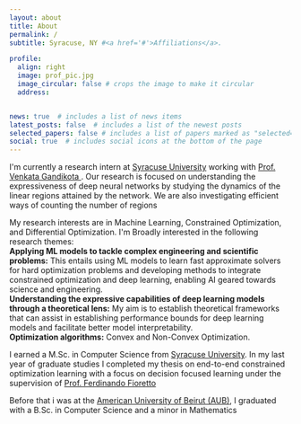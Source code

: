 ```yaml
---
layout: about
title: About
permalink: /
subtitle: Syracuse, NY #<a href='#'>Affiliations</a>. 

profile:
  align: right
  image: prof_pic.jpg
  image_circular: false # crops the image to make it circular
  address: 


news: true  # includes a list of news items
latest_posts: false  # includes a list of the newest posts
selected_papers: false # includes a list of papers marked as "selected={true}"
social: true  # includes social icons at the bottom of the page
---
```



I'm currently a research intern at <a href="https://www.syracuse.edu/">Syracuse University</a> working with <a href="https://sites.google.com/view/gvenkata/home">Prof. Venkata Gandikota </a>. Our research is focused on understanding the expressiveness of deep neural networks by studying the dynamics of the linear regions attained by the network. We are also investigating efficient ways of counting the number of regions

My research interests are in Machine Learning, Constrained Optimization, and Differential Optimization. I'm Broadly interested in the following research themes: <br> 
<strong>Applying ML models to tackle complex engineering and scientific problems:</strong> This entails using ML models to learn fast approximate solvers for hard optimization problems and developing methods to integrate constrained optimization and deep learning, enabling AI geared towards science and engineering.<br>
<strong>Understanding the expressive capabilities of deep learning models through a theoretical lens:</strong> My aim is to establish theoretical frameworks that can assist in establishing performance bounds for deep learning models and facilitate better model interpretability.<br> 
<strong>Optimization algorithms:</strong> Convex and Non-Convex Optimization.





I earned a M.Sc. in Computer Science from <a href="https://www.syracuse.edu/">Syracuse University</a>. In my last year of graduate studies I completed my thesis on end-to-end constrained optimization learning with a focus on decision focused learning under the supervision of <a href="https://nandofioretto.github.io/">Prof. Ferdinando Fioretto</a> 

Before that i was at the <a href="https://www.aub.edu.lb/">American University of Beirut (AUB)</a>, I graduated with a B.Sc. in Computer Science and a minor in Mathematics 
